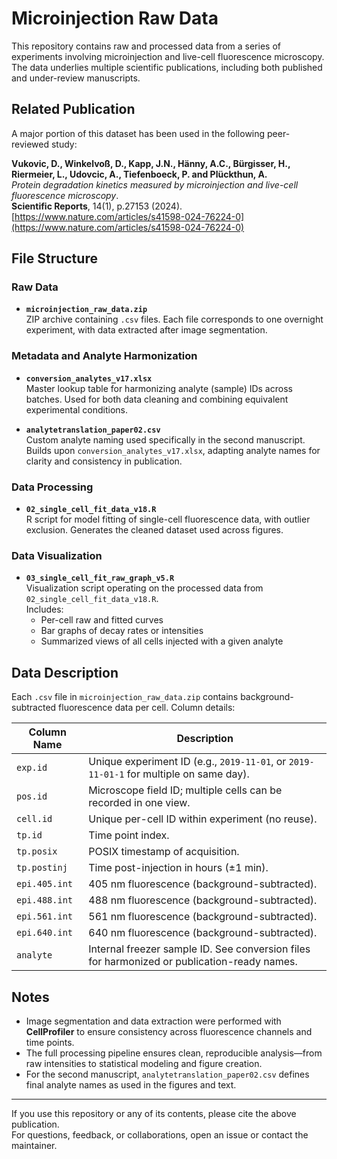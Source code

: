 # Microinjection Raw Data

This repository contains raw and processed data from a series of experiments involving microinjection and live-cell fluorescence microscopy. The data underlies multiple scientific publications, including both published and under-review manuscripts.

## Related Publication

A major portion of this dataset has been used in the following peer-reviewed study:

**Vukovic, D., Winkelvoß, D., Kapp, J.N., Hänny, A.C., Bürgisser, H., Riermeier, L., Udovcic, A., Tiefenboeck, P. and Plückthun, A.**  
*Protein degradation kinetics measured by microinjection and live-cell fluorescence microscopy*.  
**Scientific Reports**, 14(1), p.27153 (2024).  
[https://www.nature.com/articles/s41598-024-76224-0](https://www.nature.com/articles/s41598-024-76224-0)

## File Structure

### Raw Data

- **`microinjection_raw_data.zip`**  
  ZIP archive containing `.csv` files. Each file corresponds to one overnight experiment, with data extracted after image segmentation.

### Metadata and Analyte Harmonization

- **`conversion_analytes_v17.xlsx`**  
  Master lookup table for harmonizing analyte (sample) IDs across batches. Used for both data cleaning and combining equivalent experimental conditions.

- **`analytetranslation_paper02.csv`**  
  Custom analyte naming used specifically in the second manuscript. Builds upon `conversion_analytes_v17.xlsx`, adapting analyte names for clarity and consistency in publication.

### Data Processing

- **`02_single_cell_fit_data_v18.R`**  
  R script for model fitting of single-cell fluorescence data, with outlier exclusion. Generates the cleaned dataset used across figures.

### Data Visualization

- **`03_single_cell_fit_raw_graph_v5.R`**  
  Visualization script operating on the processed data from `02_single_cell_fit_data_v18.R`.  
  Includes:
  - Per-cell raw and fitted curves
  - Bar graphs of decay rates or intensities
  - Summarized views of all cells injected with a given analyte

## Data Description

Each `.csv` file in `microinjection_raw_data.zip` contains background-subtracted fluorescence data per cell. Column details:

| Column Name       | Description |
|------------------|-------------|
| `exp.id`         | Unique experiment ID (e.g., `2019-11-01`, or `2019-11-01-1` for multiple on same day). |
| `pos.id`         | Microscope field ID; multiple cells can be recorded in one view. |
| `cell.id`        | Unique per-cell ID within experiment (no reuse). |
| `tp.id`          | Time point index. |
| `tp.posix`       | POSIX timestamp of acquisition. |
| `tp.postinj`     | Time post-injection in hours (±1 min). |
| `epi.405.int`    | 405 nm fluorescence (background-subtracted). |
| `epi.488.int`    | 488 nm fluorescence (background-subtracted). |
| `epi.561.int`    | 561 nm fluorescence (background-subtracted). |
| `epi.640.int`    | 640 nm fluorescence (background-subtracted). |
| `analyte`        | Internal freezer sample ID. See conversion files for harmonized or publication-ready names. |

## Notes

- Image segmentation and data extraction were performed with **CellProfiler** to ensure consistency across fluorescence channels and time points.
- The full processing pipeline ensures clean, reproducible analysis—from raw intensities to statistical modeling and figure creation.
- For the second manuscript, `analytetranslation_paper02.csv` defines final analyte names as used in the figures and text.

---

If you use this repository or any of its contents, please cite the above publication.  
For questions, feedback, or collaborations, open an issue or contact the maintainer.
